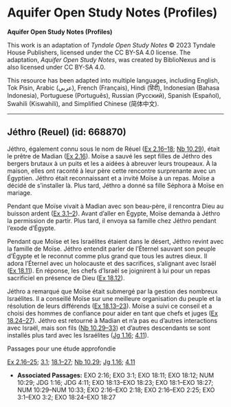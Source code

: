# Aquifer Open Study Notes (Profiles)

**Aquifer Open Study Notes (Profiles)**

This work is an adaptation of *Tyndale Open Study Notes* © 2023 Tyndale House Publishers, licensed under the CC BY\-SA 4\.0 license. The adaptation, *Aquifer Open Study Notes*, was created by BiblioNexus and is also licensed under CC BY\-SA 4\.0\.

This resource has been adapted into multiple languages, including English, Tok Pisin, Arabic (عربي), French (Français), Hindi (हिंदी), Indonesian (Bahasa Indonesia), Portuguese (Português), Russian (Русский), Spanish (Español), Swahili (Kiswahili), and Simplified Chinese (简体中文).



--------------------------------

## Jéthro (Reuel) (id: 668870)

Jéthro, également connu sous le nom de Réuel ([Ex 2\.16–18](https://ref.ly/Exod2:16-Exod2:18); [Nb 10\.29](https://ref.ly/Num10:29)), était le prêtre de Madian ([Ex 2\.16](https://ref.ly/Exod2:16)). Moïse a sauvé les sept filles de Jéthro des bergers brutaux à un puits et les a aidées à abreuver leurs troupeaux. À la maison, elles ont raconté à leur père cette rencontre surprenante avec un Égyptien. Jéthro était reconnaissant et a invité Moïse à un repas. Moïse a décidé de s’installer là. Plus tard, Jéthro a donné sa fille Séphora à Moïse en mariage.

Pendant que Moïse vivait à Madian avec son beau\-père, il rencontra Dieu au buisson ardent ([Ex 3\.1–2](https://ref.ly/Exod3:1-Exod3:2)). Avant d’aller en Égypte, Moïse demanda à Jéthro la permission de partir. Plus tard, il envoya sa famille chez Jéthro pendant l’exode d’Égypte.

Pendant que Moïse et les Israélites étaient dans le désert, Jéthro revint avec la famille de Moïse. Jéthro entendit parler de l’Éternel sauvant son peuple d’Égypte et le reconnut comme plus grand que tous les autres dieux. Il adora l’Éternel avec un holocauste et des sacrifices, s’alignant avec Israël ([Ex 18\.11](https://ref.ly/Exod18:11)). En réponse, les chefs d’Israël se joignirent à lui pour un repas sacrificiel en présence de Dieu ([Ex 18\.12](https://ref.ly/Exod18:12)).

Jéthro a remarqué que Moïse était submergé par la gestion des nombreux Israélites. Il a conseillé Moïse sur une meilleure organisation du peuple et la résolution de leurs différends ([Ex 18\.13–23](https://ref.ly/Exod18:13-Exod18:23)). Moïse a suivi ce conseil et a choisi des hommes de confiance pour aider en tant que chefs et juges ([Ex 18\.24–27](https://ref.ly/Exod18:24-Exod18:27)). Jéthro est retourné à Madian et n’a pas eu d’autres interactions avec Israël, mais son fils ([Nb 10\.29–33](https://ref.ly/Num10:29-Num10:33)) et d’autres descendants se sont installés plus tard avec les Israélites ([Jg 1\.16](https://ref.ly/Judg1:16); [4\.11](https://ref.ly/Judg4:11)).

Passages pour une étude approfondie

[Ex 2\.16–25](https://ref.ly/Exod2:16-Exod2:25); [3\.1](https://ref.ly/Exod3:1); [18\.1–27](https://ref.ly/Exod18:1-Exod18:27); [Nb 10\.29](https://ref.ly/Num10:29); [Jg 1\.16](https://ref.ly/Judg1:16); [4\.11](https://ref.ly/Judg4:11)

* **Associated Passages:** EXO 2:16; EXO 3:1; EXO 18:11; EXO 18:12; NUM 10:29; JDG 1:16; JDG 4:11; EXO 18:13–EXO 18:23; EXO 18:1–EXO 18:27; NUM 10:29–NUM 10:33; EXO 2:16–EXO 2:18; EXO 2:16–EXO 2:25; EXO 3:1–EXO 3:2; EXO 18:24–EXO 18:27

